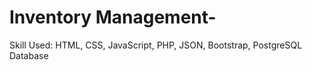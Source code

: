 # Inventory Management-
Skill Used: HTML, CSS, JavaScript, PHP, JSON, Bootstrap, PostgreSQL Database